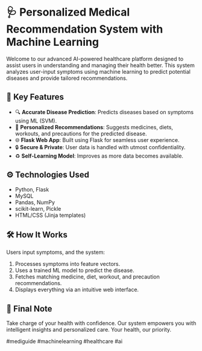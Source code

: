 # 🩺 Personalized Medical Recommendation System with Machine Learning

Welcome to our advanced AI-powered healthcare platform designed to assist users in understanding and managing their health better. This system analyzes user-input symptoms using machine learning to predict potential diseases and provide tailored recommendations.

## 🚀 Key Features

- 🔍 **Accurate Disease Prediction**: Predicts diseases based on symptoms using ML (SVM).
- 💊 **Personalized Recommendations**: Suggests medicines, diets, workouts, and precautions for the predicted disease.
- 🌐 **Flask Web App**: Built using Flask for seamless user experience.
- 🔒 **Secure & Private**: User data is handled with utmost confidentiality.
- ♻️ **Self-Learning Model**: Improves as more data becomes available.

## ⚙️ Technologies Used

- Python, Flask
- MySQL
- Pandas, NumPy
- scikit-learn, Pickle
- HTML/CSS (Jinja templates)

## 🛠️ How It Works

Users input symptoms, and the system:
1. Processes symptoms into feature vectors.
2. Uses a trained ML model to predict the disease.
3. Fetches matching medicine, diet, workout, and precaution recommendations.
4. Displays everything via an intuitive web interface.

## 🙌 Final Note

Take charge of your health with confidence. Our system empowers you with intelligent insights and personalized care. Your health, our priority.

#mediguide #machinelearning #healthcare #ai
